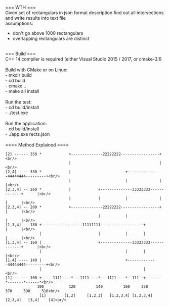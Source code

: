 === WTH ===<br/>
Given set of rectangulars in json format description find out all intersections and write results into text file<br/>
assumptions:<br/>
- don't go above 1000 rectangulars<br/>
- overlapping rectangulars are distinct<br/>
<br/>
=== Build ===<br/>
C++ 14 compiler is required (either Visual Studio 2015 / 2017, or cmake-3.1)<br/>
<br/>
Build with CMake or on Linux:<br/>
- mkdir build<br/>
- cd build<br/>
- cmake ..<br/>
- make all install<br/>
<br/>
Run the test:<br/>
- cd build/install<br/>
- ./test.exe<br/>
<br/>
Run the application:<br/>
- cd build/install<br/>
- ./app.exe rects.json<br/>
<br/>
==== Method Explained ====<br/>

```
[2] ------ 350 *            +--------------22222222-----------------+<br/>
                            |                                       |<br/>
[2,4] ---- 330 *            |                        +-------------44444444---------+<br/>
                            |                        |              |               |<br/>
[2,3,4] -- 260 *            |            +--------------33333333-------------+      |<br/>
                            |            |           |              |        |      |<br/>
[2,3,4] -- 200 *            +--------------22222222-----------------+        |      |<br/>
                                         |           |                       |      |<br/>
[1,3,4] -- 180 +------------------11111111-------------------+               |      |<br/>
               |                         |           |       |               |      |<br/>
[1,3,4] -- 160 |                         +--------------33333333-------------+      |<br/>      
               |                                     |       |                      |<br/>
[1,4] ---- 140 |                                     +-------------44444444---------+<br/>
               |                                             |                       <br/>
[1] ------ 100 +-----1111----*---1111----*---1111----*--111--+-------*-------*------*<br/>
              100           120         140         160     350     370     390     510<br/>
               [1]        [1,2]     [1,2,3]   [1,2,3,4] [1,2,3,4] [2,3,4]   [3,4]    [4]<br/>
           
```



